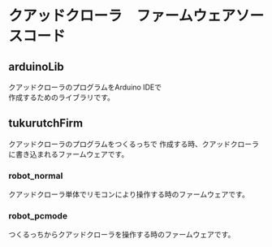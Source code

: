 # クアッドクローラ　ファームウェアソースコード  

## arduinoLib

クアッドクローラのプログラムをArduino IDEで  
作成するためのライブラリです。

## tukurutchFirm

クアッドクローラのプログラムをつくるっちで
作成する時、クアッドクローラに書き込まれるファームウェアです。

### robot_normal

クアッドクローラ単体でリモコンにより操作する時のファームウェアです。

### robot_pcmode

つくるっちからクアッドクローラを操作する時のファームウェアです。
